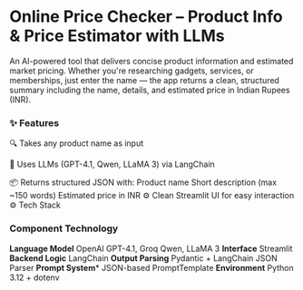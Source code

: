 # Online Price Checker – Product Info & Price Estimator with LLMs

An AI-powered tool that delivers concise product information and estimated market pricing. Whether you're researching gadgets, services, or memberships, just enter the name — the app returns a clean, structured summary including the name, details, and estimated price in Indian Rupees (INR).

### ✨ Features

🔍 Takes any product name as input

🧠 Uses LLMs (GPT-4.1, Qwen, LLaMA 3) via LangChain

📦 Returns structured JSON with:
Product name
Short description (max ~150 words)
Estimated price in INR
⚙️ Clean Streamlit UI for easy interaction
⚙️ Tech Stack

### Component	Technology

**Language Model**	OpenAI GPT-4.1, Groq Qwen, LLaMA 3
**Interface**	Streamlit
**Backend Logic**	LangChain
**Output Parsing**	Pydantic + LangChain JSON Parser
**Prompt System***	JSON-based PromptTemplate
**Environment**	Python 3.12 + dotenv
